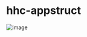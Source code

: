 # hhc-appstruct
![image](https://github.com/UAF9978/hhc-appstruct/raw/master/screenshots/codestruct-v1.png)
